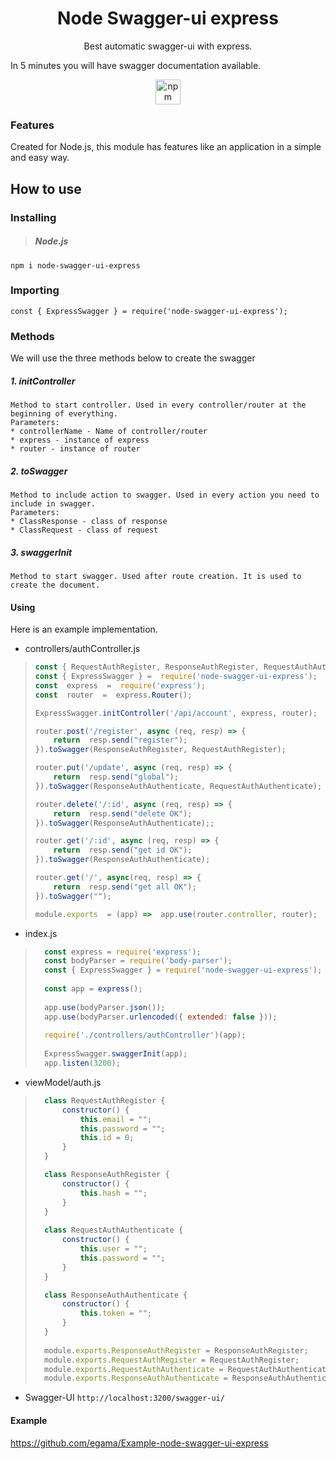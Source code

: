 
<a><h1 align="center">Node Swagger-ui express</h1></a>
<p align="center">Best automatic swagger-ui with express.</p>
<p>In 5 minutes you will have swagger documentation available.</p>
<p align="center"><a href="https://www.npmjs.com/package/node-swagger-ui-express">
<img width=40px; src="https://docs.npmjs.com/images/npm.svg" alt="npm download"></a>
</p>


### Features
Created for Node.js, this module has features like an application in a simple and easy way.

## How to use

### Installing

> ##### Node.js
`npm i node-swagger-ui-express`

### Importing
    const { ExpressSwagger } = require('node-swagger-ui-express');


### Methods
We will use the three methods below to create the swagger

##### 1. initController
	Method to start controller. Used in every controller/router at the beginning of everything.
	Parameters:
	* controllerName - Name of controller/router
	* express - instance of express
	* router - instance of router

##### 2. toSwagger
	Method to include action to swagger. Used in every action you need to include in swagger.
	Parameters:
	* ClassResponse - class of response
	* ClassRequest - class of request

##### 3. swaggerInit
	Method to start swagger. Used after route creation. It is used to create the document.

#### Using
Here is an example implementation.

* controllers/authController.js
>  
>```javascript     
>const { RequestAuthRegister, ResponseAuthRegister, RequestAuthAuthenticate, ResponseAuthAuthenticate } =  require('../viewModel/auth');
> const { ExpressSwagger } =  require('node-swagger-ui-express');
> const  express  =  require('express');
> const  router  =  express.Router();
>
>ExpressSwagger.initController('/api/account', express, router);
>
>router.post('/register', async (req, resp) => {
>     return  resp.send("register");
>}).toSwagger(ResponseAuthRegister, RequestAuthRegister);
>
>router.put('/update', async (req, resp) => {
>     return  resp.send("global");
>}).toSwagger(ResponseAuthAuthenticate, RequestAuthAuthenticate);
>
>router.delete('/:id', async (req, resp) => {
>     return  resp.send("delete OK");
>}).toSwagger(ResponseAuthAuthenticate);;
>
>router.get('/:id', async (req, resp) => {
>     return  resp.send("get id OK");
>}).toSwagger(ResponseAuthAuthenticate);
>
>router.get('/', async(req, resp) => {
>     return  resp.send("get all OK");
>}).toSwagger("");
>
>module.exports  = (app) =>  app.use(router.controller, router);
>```

* index.js

>```javascript
>	const express = require('express');
>	const bodyParser = require('body-parser');
>	const { ExpressSwagger } = require('node-swagger-ui-express');
>	
>	const app = express();
>	
>	app.use(bodyParser.json());
>	app.use(bodyParser.urlencoded({ extended: false }));
>	
>	require('./controllers/authController')(app);
>	
>	ExpressSwagger.swaggerInit(app);
>	app.listen(3200);
>```

* viewModel/auth.js

>```javascript
>	class RequestAuthRegister {
>	    constructor() {
>	        this.email = "";
>	        this.password = "";
>	        this.id = 0;
>	    }
>	}
>
>	class ResponseAuthRegister {
>	    constructor() {
>	        this.hash = "";
>	    }
>	}
>	
>	class RequestAuthAuthenticate {
>	    constructor() {
>	        this.user = "";
>	        this.password = "";
>	    }
>	}
>
>	class ResponseAuthAuthenticate {
>	    constructor() {
>	        this.token = "";
>	    }
>	}
>	
>	module.exports.ResponseAuthRegister = ResponseAuthRegister;
>	module.exports.RequestAuthRegister = RequestAuthRegister;
>	module.exports.RequestAuthAuthenticate = RequestAuthAuthenticate;
>	module.exports.ResponseAuthAuthenticate = ResponseAuthAuthenticate;
>```


* Swagger-UI
`http://localhost:3200/swagger-ui/`

#### Example
https://github.com/egama/Example-node-swagger-ui-express